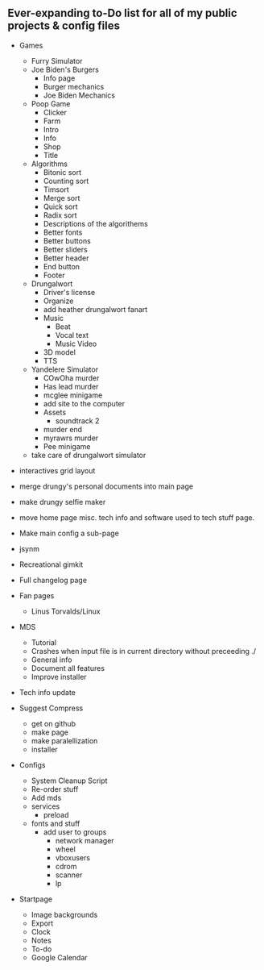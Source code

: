 ## Ever-expanding to-Do list for **all** of my public projects & config files

-   Games
    -   Furry Simulator
    -   Joe Biden's Burgers
        -   Info page
        -   Burger mechanics
        -   Joe Biden Mechanics
    -   Poop Game
        -   Clicker
        -   Farm
        -   Intro
        -   Info
        -   Shop
        -   Title
    -   Algorithms
        -   Bitonic sort
        -   Counting sort
        -   Timsort
        -   Merge sort
        -   Quick sort
        -   Radix sort
        -   Descriptions of the algorithems
        -   Better fonts
        -   Better buttons
        -   Better sliders
        -   Better header
        -   End button
        -   Footer
    -   Drungalwort
        -   Driver's license
        -   Organize
        -   add heather drungalwort fanart
        -   Music
            -   Beat
            -   Vocal text
            -   Music Video
        -   3D model
        -   TTS
    -   Yandelere Simulator
        -   COwOha murder
        -   Has lead murder
        -   mcglee minigame
        -   add site to the computer
        -   Assets
            -   soundtrack 2
        -   murder end
        -   myrawrs murder
        -   Pee minigame
    -   take care of drungalwort simulator
-   interactives grid layout
-   merge drungy's personal documents into main page
-   make drungy selfie maker
-   move home page misc. tech info and software used to tech stuff page.
-   Make main config a sub-page
-   jsynm
-   Recreational gimkit
-   Full changelog page
-   Fan pages
    -   Linus Torvalds/Linux
-   MDS
    -   Tutorial
    -   Crashes when input file is in current directory without preceeding ./
    -   General info
    -   Document all features
    -   Improve installer
-   Tech info update
-   Suggest Compress
    - get on github
    - make page
    - make paralellization
    - installer
-   Configs

    -   System Cleanup Script
    -   Re-order stuff
    -   Add mds
    -   services
        -   preload
    -   fonts and stuff
        -   add user to groups
            -   network manager
            -   wheel
            -   vboxusers
            -   cdrom
            -   scanner
            -   lp
-   Startpage
    -   Image backgrounds
    -   Export
    -   Clock
    -   Notes
    -   To-do
    -   Google Calendar
